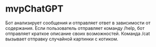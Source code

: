 # mvpChatGPT
Бот анализирует сообщения и отправляет ответ в зависимости от содержания.
Если пользователь отправляет команду <a>/help</a>, бот отправляет краткое описание своих возможностей. 
Команда <a>/cat</a> вызывает отправку случайной картинки с котиком.
